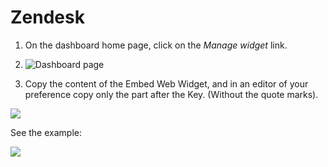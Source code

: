 # Zendesk

1. On the dashboard home page, click on the *Manage widget* link.
2. ![Dashboard page](https://github.com/Fabiomorais87/liferay-learn/blob/5d97f1c0f416bcdd20dc57237db7dbd7e28ce753/docs/dxp/latest/en/site-building/personalizing-site-experience/Click%20to%20chat/Zendesk/Icon-Zendesk-035.png)

1. Copy the content of the Embed Web Widget, and in an editor of your preference copy only the part after the Key. (Without the quote marks).

![](RackMultipart20210422-4-wmmy7p_html_8656d605b10d033f.png)

See the example:

![](RackMultipart20210422-4-wmmy7p_html_4628d019a421fb66.png)
